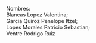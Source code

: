 Nombres:\
Blancas Lopez Valentina;\
Garcia Quiroz Penelope Itzel;\
Lopes Morales Patricio Sebastian;\
Ventre Rodrigo Ruiz
